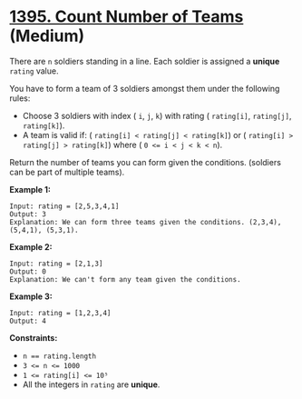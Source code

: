 # [1395. Count Number of Teams][link] (Medium)

[link]: https://leetcode.com/problems/count-number-of-teams/

There are `n` soldiers standing in a line. Each soldier is assigned a **unique** `rating` value.

You have to form a team of 3 soldiers amongst them under the following rules:

- Choose 3 soldiers with index ( `i`, `j`, `k`) with rating ( `rating[i]`, `rating[j]`, `rating[k]`).
- A team is valid if: ( `rating[i] < rating[j] < rating[k]`) or ( `rating[i] > rating[j] >
rating[k]`) where ( `0 <= i < j < k < n`).

Return the number of teams you can form given the conditions. (soldiers can be part of multiple
teams).

**Example 1:**

```
Input: rating = [2,5,3,4,1]
Output: 3
Explanation: We can form three teams given the conditions. (2,3,4), (5,4,1), (5,3,1).
```

**Example 2:**

```
Input: rating = [2,1,3]
Output: 0
Explanation: We can't form any team given the conditions.
```

**Example 3:**

```
Input: rating = [1,2,3,4]
Output: 4
```

**Constraints:**

- `n == rating.length`
- `3 <= n <= 1000`
- `1 <= rating[i] <= 10⁵`
- All the integers in `rating` are **unique**.
